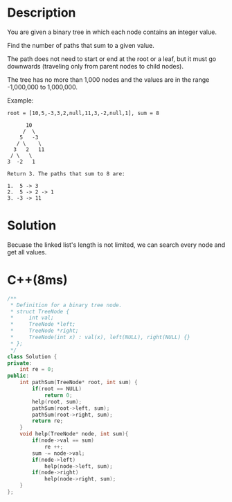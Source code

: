 # Description
You are given a binary tree in which each node contains an integer value.

Find the number of paths that sum to a given value.

The path does not need to start or end at the root or a leaf, but it must go downwards (traveling only from parent nodes to child nodes).

The tree has no more than 1,000 nodes and the values are in the range -1,000,000 to 1,000,000.

Example:
```
root = [10,5,-3,3,2,null,11,3,-2,null,1], sum = 8

      10
     /  \
    5   -3
   / \    \
  3   2   11
 / \   \
3  -2   1

Return 3. The paths that sum to 8 are:

1.  5 -> 3
2.  5 -> 2 -> 1
3. -3 -> 11
```
# Solution
Becuase the linked list's length is not limited, we can search every node and get all values.
# C++(8ms)
```cpp
/**
 * Definition for a binary tree node.
 * struct TreeNode {
 *     int val;
 *     TreeNode *left;
 *     TreeNode *right;
 *     TreeNode(int x) : val(x), left(NULL), right(NULL) {}
 * };
 */
class Solution {
private:
    int re = 0;
public:
    int pathSum(TreeNode* root, int sum) {
        if(root == NULL)
            return 0;
        help(root, sum);
        pathSum(root->left, sum);
        pathSum(root->right, sum);
        return re;
    }
    void help(TreeNode* node, int sum){
        if(node->val == sum)
            re ++;
        sum -= node->val;
        if(node->left)
            help(node->left, sum);
        if(node->right)
            help(node->right, sum);
    }
};
```

